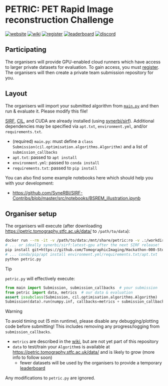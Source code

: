 # PETRIC: PET Rapid Image reconstruction Challenge

[![website](https://img.shields.io/badge/announcement-website-purple?logo=workplace&logoColor=white)](https://www.ccpsynerbi.ac.uk/events/petric/)
[![wiki](https://img.shields.io/badge/details-wiki-blue?logo=googledocs&logoColor=white)](https://github.com/SyneRBI/PETRIC/wiki)
[![register](https://img.shields.io/badge/participate-register-green?logo=ticktick&logoColor=white)](https://github.com/SyneRBI/PETRIC/issues/new/choose)
[![leaderboard](https://img.shields.io/badge/rankings-leaderboard-orange?logo=tensorflow&logoColor=white)](https://petric.tomography.stfc.ac.uk/leaderboard)
[![discord](https://img.shields.io/badge/chat-discord-blue?logo=discord&logoColor=white)](https://discord.gg/Ayd72Aa4ry)

## Participating

The organisers will provide GPU-enabled cloud runners which have access to larger private datasets for evaluation. To gain access, you must [register](https://github.com/SyneRBI/PETRIC/issues/new/choose). The organisers will then create a private team submission repository for you.

## Layout

The organisers will import your submitted algorithm from [`main.py`](main.py) and then run & evaluate it.
Please modify this file!

[SIRF](https://github.com/SyneRBI/SIRF), [CIL](https://github.com/TomographicImaging/CIL), and CUDA are already installed (using [synerbi/sirf](https://github.com/synerbi/SIRF-SuperBuild/pkgs/container/sirf)).
Additional dependencies may be specified via `apt.txt`, `environment.yml`, and/or `requirements.txt`.

- (required) `main.py`: must define a `class Submission(cil.optimisation.algorithms.Algorithm)` and a list of `submission_callbacks`
- `apt.txt`: passed to `apt install`
- `environment.yml`: passed to `conda install`
- `requirements.txt`: passed to `pip install`

You can also find some example notebooks here which should help you with your development:
- https://github.com/SyneRBI/SIRF-Contribs/blob/master/src/notebooks/BSREM_illustration.ipynb

## Organiser setup

The organisers will execute (after downloading https://petric.tomography.stfc.ac.uk/data/ to `/path/to/data`):

```sh
docker run --rm -it -v /path/to/data:/mnt/share/petric:ro -v .:/workdir -w /workdir synerbi/sirf:edge-gpu /bin/bash
# ... or ideally synerbi/sirf:latest-gpu after the next SIRF release!
pip install git+https://github.com/TomographicImaging/Hackathon-000-Stochastic-QualityMetrics
# ... conda/pip/apt install environment.yml/requirements.txt/apt.txt
python petric.py
```

> [!TIP]
> `petric.py` will effectively execute:
>
> ```python
> from main import Submission, submission_callbacks  # your submission
> from petric import data, metrics  # our data & evaluation
> assert issubclass(Submission, cil.optimisation.algorithms.Algorithm)
> Submission(data).run(numpy.inf, callbacks=metrics + submission_callbacks)
> ```

<!-- br -->

> [!WARNING]
> To avoid timing out (5 min runtime), please disable any debugging/plotting code before submitting!
> This includes removing any progress/logging from `submission_callbacks`.

- `metrics` are described in the [wiki](https://github.com/SyneRBI/PETRIC/wiki), but are not yet part of this repository
- `data` to test/train your `Algorithm`s is available at https://petric.tomography.stfc.ac.uk/data/ and is likely to grow (more info to follow soon)
  + fewer datasets will be used by the organisers to provide a temporary [leaderboard](https://petric.tomography.stfc.ac.uk/leaderboard)

Any modifications to `petric.py` are ignored.
